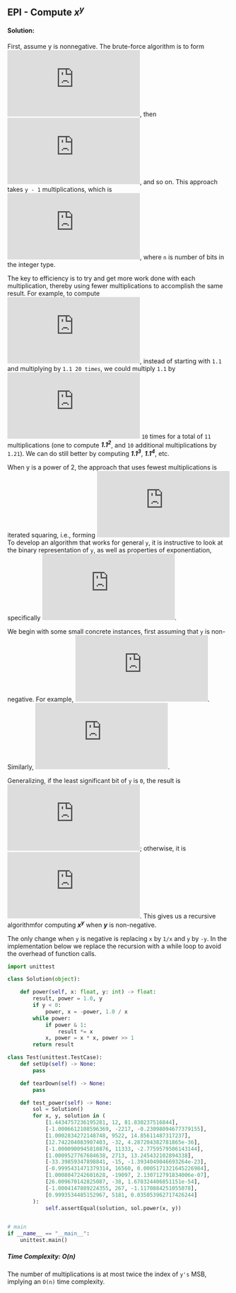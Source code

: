 ## EPI - Compute **___x<sup>y</sup>___**

#### **Solution:**

First, assume y is nonnegative. The brute-force algorithm is to form
![equation](http://latex.codecogs.com/svg.latex?x%5E%7B2%7D%20=%20x%20*%20x), 
then ![equation](http://latex.codecogs.com/svg.latex?x%5E%7B3%7D%20=%20x%5E%7B2%7D%20*%20x), and so on. 
This approach takes `y - 1` multiplications, which is ![equation](http://latex.codecogs.com/svg.latex?O(2%5E%7Bn%7D)),
where `n` is number of bits in the integer type.

The key to efficiency is to try and get more work done with each multiplication,
thereby using fewer multiplications to accomplish the same result. 
For example, to compute ![equation](http://latex.codecogs.com/svg.latex?1.1%5E%7B21%7D), 
instead of starting with `1.1` and multiplying by `1.1 20 times`, 
we could multiply `1.1` by ![equation](http://latex.codecogs.com/svg.latex?1.1%5E%7B2%7D%20=%201.21) 
`10` times for a total of `11` multiplications (one to compute ___1.1<sup>2</sup>___, 
and `10` additional multiplications by `1.21`). 
We can do still better by computing ___1.1<sup>3</sup>___, ___1.1<sup>4</sup>___, etc.

When y is a power of 2, the approach that uses fewest multiplications is iterated
squaring, i.e., forming ![equation](http://latex.codecogs.com/svg.latex?x,x%5E%7B2%7D,(x%5E%7B2%7D)%5E%7B2%7D%20=%20x%5E%7B4%7D,(x%5E%7B4%7D)%5E%7B2%7D%20=%20x%5E%7B8%7D,...)
To develop an algorithm that works for general `y`, it is instructive to look at the binary representation of `y`, 
as well as properties of exponentiation, specifically 
![equation](http://latex.codecogs.com/svg.latex?x%5E%7By_0&plus;y_1%7D%20=%20x%5E%7By_0%7D.x%5E%7By_1%7D).

We begin with some small concrete instances, first assuming that `y` is non-negative.
For example, ![equation](http://latex.codecogs.com/svg.latex?x%5E%7B(1010)_2%7D%20=%20x%5E%7B(101)_2&plus;(101)_2%7D%20=%20x%5E%7B(101)_2%7D*x%5E%7B(101)_2%7D).
Similarly, ![equation](http://latex.codecogs.com/svg.latex?x%5E%7B(101)_2%7D%20=%20x%5E%7B(100)_2&plus;(1)_2%7D%20=%20x%5E%7B(100)_2%7D*x%20=%20x%5E%7B(10)_2%7D*x%5E%7B(10)_2%7D*x).

Generalizing, if the least significant bit of `y` is `0`, the result is ![equation](http://latex.codecogs.com/svg.latex?(x%5E%7By/2%7D)%5E%7B2%7D); 
otherwise, it is ![equation](http://latex.codecogs.com/svg.latex?x*(x%5E%7By/2%7D)%5E%7B2%7D). 
This gives us a recursive algorithmfor computing **___x<sup>y</sup>___** when **___y___** is non-negative.

The only change when `y` is negative is replacing `x` by `1/x` and `y` by `-y`. 
In the implementation below we replace the recursion with a while loop 
to avoid the overhead of function calls.

```python
import unittest

class Solution(object):

    def power(self, x: float, y: int) -> float:
        result, power = 1.0, y
        if y < 0:
            power, x = -power, 1.0 / x
        while power:
            if power & 1:
                result *= x
            x, power = x * x, power >> 1
        return result

class Test(unittest.TestCase):
    def setUp(self) -> None:
        pass

    def tearDown(self) -> None:
        pass

    def test_power(self) -> None:
        sol = Solution()
        for x, y, solution in (
            [1.4434757236195281, 12, 81.830237516844],
            [-1.0006612108596369, -2217, -0.23098094677379155],
            [1.0002834272148748, 9522, 14.85611487317237],
            [12.742204083907403, -32, 4.287204382781865e-36],
            [-1.0000900945810876, 11333, -2.7759579506143144],
            [1.0009527767684638, 2713, 13.245432102894338],
            [-33.39859347898841, -15, -1.3934049046693264e-23],
            [-0.9995431471379314, 16560, 0.0005171321645226984],
            [1.0008047242601628, -19097, 2.130712791834006e-07],
            [26.009670142825087, -38, 1.678324406851151e-54],
            [-1.0004147889224355, 267, -1.1170884251055078],
            [0.9993534485152967, 5181, 0.035053962717426244]
        ):
            self.assertEqual(solution, sol.power(x, y))


# main
if __name__ == "__main__":
    unittest.main()
```

##### **Time Complexity:** O(n)

The number of multiplications is at most twice the index of `y's` MSB, 
implying an `O(n)` time complexity.
